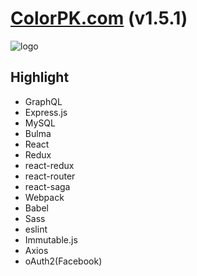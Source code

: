 # [ColorPK.com](http://react.colorpk.com)   (v1.5.1)

![logo](https://github.com/zj1926/vp/blob/master/logo.png "colorpk.com")

## Highlight

- GraphQL
- Express.js
- MySQL
- Bulma
- React
- Redux
- react-redux
- react-router
- react-saga
- Webpack
- Babel
- Sass
- eslint
- Immutable.js
- Axios
- oAuth2(Facebook)
